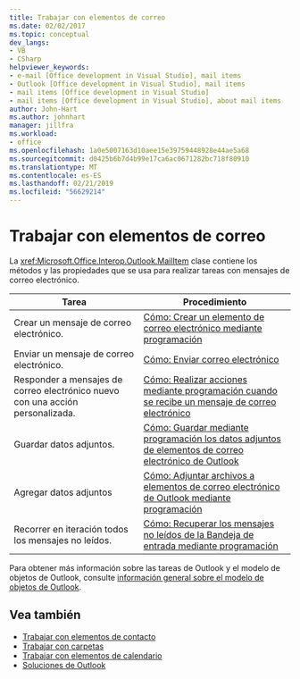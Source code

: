 ```yaml
---
title: Trabajar con elementos de correo
ms.date: 02/02/2017
ms.topic: conceptual
dev_langs:
- VB
- CSharp
helpviewer_keywords:
- e-mail [Office development in Visual Studio], mail items
- Outlook [Office development in Visual Studio], mail items
- mail items [Office development in Visual Studio]
- mail items [Office development in Visual Studio], about mail items
author: John-Hart
ms.author: johnhart
manager: jillfra
ms.workload:
- office
ms.openlocfilehash: 1a0e5007163d10aee15e39759448928e44ae5a68
ms.sourcegitcommit: d0425b6b7d4b99e17ca6ac0671282bc718f80910
ms.translationtype: MT
ms.contentlocale: es-ES
ms.lasthandoff: 02/21/2019
ms.locfileid: "56629214"
---
```

# <a name="work-with-mail-items"></a>Trabajar con elementos de correo
  La <xref:Microsoft.Office.Interop.Outlook.MailItem> clase contiene los métodos y las propiedades que se usa para realizar tareas con mensajes de correo electrónico.

|Tarea|Procedimiento|
|----------|---------------|
|Crear un mensaje de correo electrónico.|[Cómo: Crear un elemento de correo electrónico mediante programación](../vsto/how-to-programmatically-create-an-e-mail-item.md)|
|Enviar un mensaje de correo electrónico.|[Cómo: Enviar correo electrónico](../vsto/how-to-programmatically-send-e-mail-programmatically.md)|
|Responder a mensajes de correo electrónico nuevo con una acción personalizada.|[Cómo: Realizar acciones mediante programación cuando se recibe un mensaje de correo electrónico](../vsto/how-to-programmatically-perform-actions-when-an-e-mail-message-is-received.md)|
|Guardar datos adjuntos.|[Cómo: Guardar mediante programación los datos adjuntos de elementos de correo electrónico de Outlook](../vsto/how-to-programmatically-save-attachments-from-outlook-e-mail-items.md)|
|Agregar datos adjuntos|[Cómo: Adjuntar archivos a elementos de correo electrónico de Outlook mediante programación](../vsto/how-to-programmatically-attach-files-to-outlook-e-mail-items.md)|
|Recorrer en iteración todos los mensajes no leídos.|[Cómo: Recuperar los mensajes no leídos de la Bandeja de entrada mediante programación](../vsto/how-to-programmatically-retrieve-unread-messages-from-the-inbox.md)|

 Para obtener más información sobre las tareas de Outlook y el modelo de objetos de Outlook, consulte [información general sobre el modelo de objetos de Outlook](../vsto/outlook-object-model-overview.md).

## <a name="see-also"></a>Vea también
- [Trabajar con elementos de contacto](../vsto/working-with-contact-items.md)
- [Trabajar con carpetas](../vsto/working-with-folders.md)
- [Trabajar con elementos de calendario](../vsto/working-with-calendar-items.md)
- [Soluciones de Outlook](../vsto/outlook-solutions.md)
